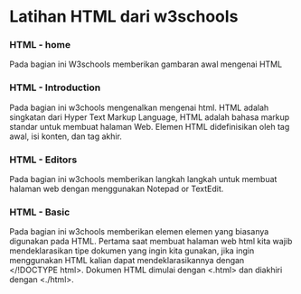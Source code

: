 # Latihan HTML dari w3schools
### HTML - home 
Pada bagian ini W3schools memberikan gambaran awal mengenai HTML 
### HTML - Introduction
Pada bagian ini w3chools mengenalkan mengenai html. HTML adalah singkatan dari Hyper Text Markup Language, HTML adalah bahasa markup standar untuk membuat halaman Web. Elemen HTML didefinisikan oleh tag awal, isi konten, dan tag akhir.
### HTML - Editors 
Pada bagian ini w3chools memberikan langkah langkah untuk membuat halaman web dengan menggunakan Notepad or TextEdit. 
### HTML - Basic 
Pada bagian ini w3chools memberikan elemen elemen yang biasanya digunakan pada HTML. Pertama saat membuat halaman web html kita wajib mendeklarasikan tipe dokumen yang ingin kita gunakan, jika ingin menggunakan HTML kalian dapat mendeklarasikannya dengan </!DOCTYPE html>. Dokumen HTML dimulai dengan <.html> dan diakhiri dengan <./html>.


